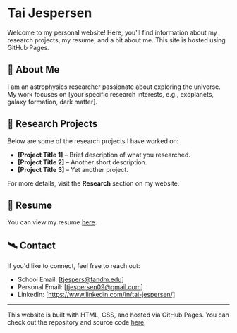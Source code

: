 # Tai Jespersen

Welcome to my personal website! Here, you'll find information about my research projects, my resume, and a bit about me. This site is hosted using GitHub Pages.

## 🔭 About Me
I am an astrophysics researcher passionate about exploring the universe. My work focuses on [your specific research interests, e.g., exoplanets, galaxy formation, dark matter]. 

## 🚀 Research Projects
Below are some of the research projects I have worked on:
- **[Project Title 1]** – Brief description of what you researched.
- **[Project Title 2]** – Another short description.
- **[Project Title 3]** – Yet another project.

For more details, visit the **Research** section on my website.

## 📄 Resume
You can view my resume [here](link-to-resume.pdf).

## 🛰️ Contact
If you'd like to connect, feel free to reach out:
- School Email: [tjespers@fandm.edu]
- Personal Email: [tjespersen09@gmail.com]
- LinkedIn: [https://www.linkedin.com/in/tai-jespersen/]

---

This website is built with HTML, CSS, and hosted via GitHub Pages. You can check out the repository and source code [here](your-repo-link).
